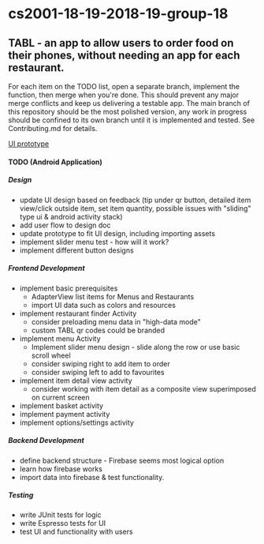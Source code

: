 # cs2001-18-19-2018-19-group-18 

## TABL - an app to allow users to order food on their phones, without needing an app for each restaurant. 

For each item on the TODO list, open a separate branch, implement the function, then merge when you're done. This should prevent any major merge conflicts and keep us delivering a testable app. The main branch of this repository should be the most polished version, any work in progress should be confined to its own branch until it is implemented and tested. See Contributing.md for details. 

[UI prototype](https://xd.adobe.com/view/0069b308-7ea3-4e31-4792-87b468c2fb61-7658/)

#### TODO (Android Application) 
##### Design
- update UI design based on feedback (tip under qr button, detailed item view/click outside item, set item quantity, possible issues with "sliding" type ui & android activity stack)
- add user flow to design doc 
- update prototype to fit UI design, including importing assets
- implement slider menu test - how will it work?
- implement different button designs

##### Frontend Development 
- implement basic prerequisites
  - AdapterView list items for Menus and Restaurants
  - import UI data such as colors and resources
- implement restaurant finder Activity 
  - consider preloading menu data in "high-data mode" 
  - custom TABL qr codes could be branded 
- implement menu Activity 
  - Implement slider menu design - slide along the row or use basic scroll wheel
  - consider swiping right to add item to order
  - consider swiping left to add to favourites 
- implement item detail view activity 
  - consider working with item detail as a composite view superimposed on current screen
- implement basket activity 
- implement payment activity 
- implement options/settings activity 

##### Backend Development 
- define backend structure - Firebase seems most logical option 
- learn how firebase works
- import data into firebase & test functionality. 

##### Testing 
- write JUnit tests for logic 
- write Espresso tests for UI 
- test UI and functionality with users 
